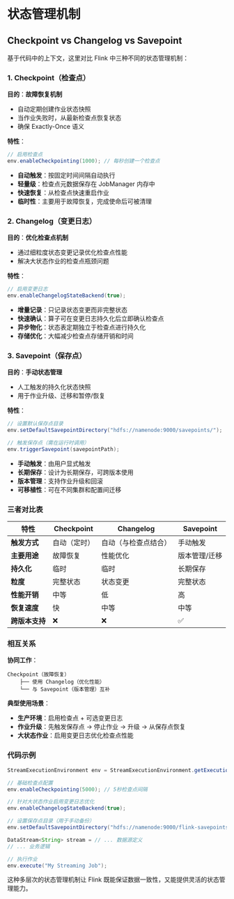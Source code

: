 # 状态管理机制

## Checkpoint vs Changelog vs Savepoint

基于代码中的上下文，这里对比 Flink 中三种不同的状态管理机制：

### 1. Checkpoint（检查点）

**目的**：**故障恢复机制**

- 自动定期创建作业状态快照
- 当作业失败时，从最新检查点恢复状态
- 确保 Exactly-Once 语义

**特性**：

```java
// 启用检查点
env.enableCheckpointing(1000); // 每秒创建一个检查点
```

- **自动触发**：按固定时间间隔自动执行
- **轻量级**：检查点元数据保存在 JobManager 内存中
- **快速恢复**：从检查点快速重启作业
- **临时性**：主要用于故障恢复，完成使命后可被清理

### 2. Changelog（变更日志）

**目的**：**优化检查点机制**

- 通过细粒度状态变更记录优化检查点性能
- 解决大状态作业的检查点瓶颈问题

**特性**：

```java
// 启用变更日志
env.enableChangelogStateBackend(true);
```

- **增量记录**：只记录状态变更而非完整状态
- **快速确认**：算子可在变更日志持久化后立即确认检查点
- **异步物化**：状态表定期独立于检查点进行持久化
- **存储优化**：大幅减少检查点存储开销和时间

### 3. Savepoint（保存点）

**目的**：**手动状态管理**

- 人工触发的持久化状态快照
- 用于作业升级、迁移和暂停/恢复

**特性**：

```java
// 设置默认保存点目录
env.setDefaultSavepointDirectory("hdfs://namenode:9000/savepoints/");

// 触发保存点（需在运行时调用）
env.triggerSavepoint(savepointPath);
```

- **手动触发**：由用户显式触发
- **长期保存**：设计为长期保存，可跨版本使用
- **版本管理**：支持作业升级和回滚
- **可移植性**：可在不同集群和配置间迁移

### 三者对比表

| 特性 | Checkpoint | Changelog | Savepoint |
|------|------------|-----------|-----------|
| **触发方式** | 自动（定时） | 自动（与检查点结合） | 手动触发 |
| **主要用途** | 故障恢复 | 性能优化 | 版本管理/迁移 |
| **持久化** | 临时 | 临时 | 长期保存 |
| **粒度** | 完整状态 | 状态变更 | 完整状态 |
| **性能开销** | 中等 | 低 | 高 |
| **恢复速度** | 快 | 中等 | 中等 |
| **跨版本支持** | ❌ | ❌ | ✅ |

### 相互关系

**协同工作**：

```text
Checkpoint（故障恢复）
    ├── 使用 Changelog（优化性能）
    └── 与 Savepoint（版本管理）互补
```

**典型使用场景**：

- **生产环境**：启用检查点 + 可选变更日志
- **作业升级**：先触发保存点 → 停止作业 → 升级 → 从保存点恢复
- **大状态作业**：启用变更日志优化检查点性能

### 代码示例

```java
StreamExecutionEnvironment env = StreamExecutionEnvironment.getExecutionEnvironment();

// 基础检查点配置
env.enableCheckpointing(5000); // 5秒检查点间隔

// 针对大状态作业启用变更日志优化
env.enableChangelogStateBackend(true);

// 设置保存点目录（用于手动备份）
env.setDefaultSavepointDirectory("hdfs://namenode:9000/flink-savepoints/");

DataStream<String> stream = // ... 数据源定义
// ... 业务逻辑

// 执行作业
env.execute("My Streaming Job");
```

这种多层次的状态管理机制让 Flink 既能保证数据一致性，又能提供灵活的状态管理能力。
